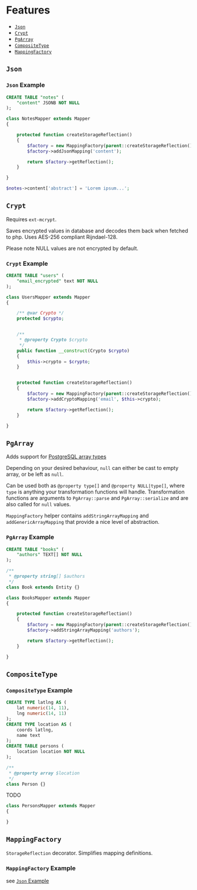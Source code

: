 # Features

- [`Json`](#Json)
- [`Crypt`](#Crypt)
- [`PgArray`](#PgArray)
- [`CompositeType`](#CompositeType)
- [`MappingFactory`](#MappingFactory)

## `Json`

### `Json` Example

```sql
CREATE TABLE "notes" (
	"content" JSONB NOT NULL
);
```

```php
class NotesMapper extends Mapper
{

	protected function createStorageReflection()
	{
		$factory = new MappingFactory(parent::createStorageReflection());
		$factory->addJsonMapping('content');

		return $factory->getReflection();
	}

}
```

```php
$notes->content['abstract'] = 'Lorem ipsum...';
```


## `Crypt`

Requires `ext-mcrypt`.

Saves encrypted values in database and decodes them back when fetched to php. Uses AES-256 compliant Rijndael-128.

Please note NULL values are not encrypted by default.

### `Crypt` Example

```sql
CREATE TABLE "users" (
	"email_encrypted" text NOT NULL
);
```


```php
class UsersMapper extends Mapper
{

	/** @var Crypto */
	protected $crypto;


	/**
	 * @property Crypto $crypto
	 */
	public function __construct(Crypto $crypto)
	{
		$this->crypto = $crypto;
	}


	protected function createStorageReflection()
	{
		$factory = new MappingFactory(parent::createStorageReflection());
		$factory->addCryptoMapping('email', $this->crypto);

		return $factory->getReflection();
	}

}
```

## `PgArray`

Adds support for [PostgreSQL array types](http://www.postgresql.org/docs/9.4/static/arrays.html)

Depending on your desired behaviour, `null` can either be cast to empty array, or be left as `null`.

Can be used both as `@property type[]` and `@property NULL|type[]`, where `type` is anything your transformation functions
will handle. Transformation functions are arguments to `PgArray::parse` and `PgArray::serialize` and are also called for `null` values.

`MappingFactory` helper contains `addStringArrayMapping` and `addGenericArrayMapping` that provide a nice level of abstraction.

### `PgArray` Example

```sql
CREATE TABLE "books" (
	"authors" TEXT[] NOT NULL
);
```

```php
/**
 * @property string[] $authors
 */
class Book extends Entity {}
```

```php
class BooksMapper extends Mapper
{

	protected function createStorageReflection()
	{
		$factory = new MappingFactory(parent::createStorageReflection());
		$factory->addStringArrayMapping('authors');

		return $factory->getReflection();
	}

}
```

## `CompositeType`



### `CompositeType` Example

```sql
CREATE TYPE latlng AS (
	lat numeric(14, 11),
	lng numeric(14, 11)
);
CREATE TYPE location AS (
	coords latlng,
	name text
);
CREATE TABLE persons (
	location location NOT NULL
);
```

```php
/**
 * @property array $location
 */
class Person {}
```

TODO

```php
class PersonsMapper extends Mapper
{

}
```

## `MappingFactory`

`StorageReflection` decorator. Simplifies mapping definitions.

### `MappingFactory` Example

see [`Json` Example](#Json-Example)
